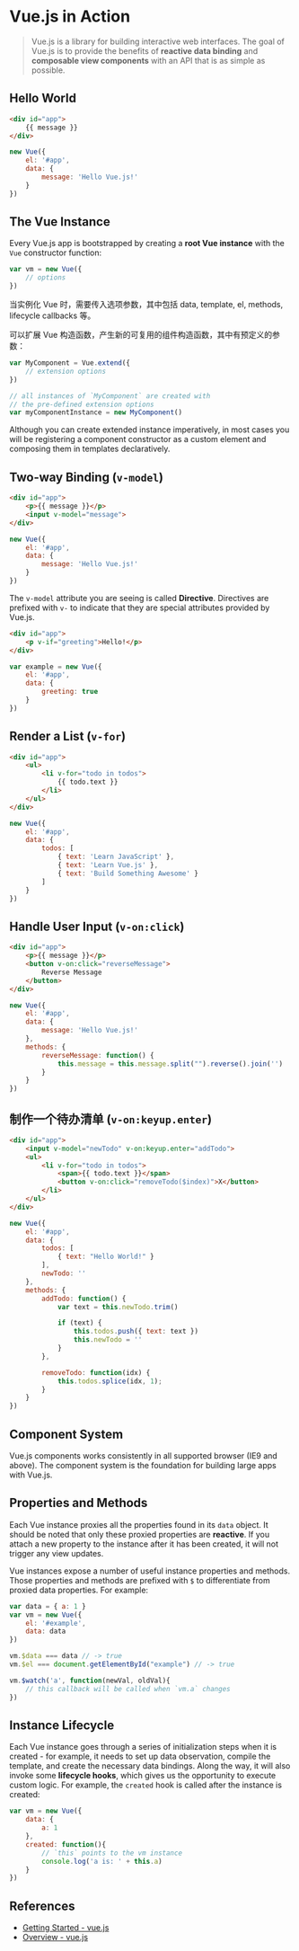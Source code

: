# Vue.js in Action

> Vue.js is a library for building interactive web interfaces. The goal of Vue.js is to provide the benefits of **reactive data binding** and **composable view components** with an API that is as simple as possible.

## Hello World

```html
<div id="app">
	{{ message }}
</div>
```

```js
new Vue({
	el: '#app',
	data: {
		message: 'Hello Vue.js!'
	}
})
```

## The Vue Instance

Every Vue.js app is bootstrapped by creating a **root Vue instance** with the `Vue` constructor function: 

```js
var vm = new Vue({
	// options
})
```

当实例化 Vue 时，需要传入选项参数，其中包括 data, template, el, methods, lifecycle callbacks 等。

可以扩展 Vue 构造函数，产生新的可复用的组件构造函数，其中有预定义的参数：

```js
var MyComponent = Vue.extend({
	// extension options
})

// all instances of `MyComponent` are created with 
// the pre-defined extension options
var myComponentInstance = new MyComponent()
```

Although you can create extended instance imperatively, in most cases you will be registering a component constructor as a custom element and composing them in templates declaratively.

## Two-way Binding (`v-model`)

```html
<div id="app">
	<p>{{ message }}</p>
	<input v-model="message">
</div>
```

```js
new Vue({
	el: '#app',
	data: {
		message: 'Hello Vue.js!'
	}
})
```

The `v-model` attribute you are seeing is called **Directive**. Directives are prefixed with `v-` to indicate that they are special attributes provided by Vue.js.

```html
<div id="app">
	<p v-if="greeting">Hello!</p>
</div>
```

```js
var example = new Vue({
	el: '#app',
	data: {
		greeting: true
	}
})
```

## Render a List (`v-for`)

```html
<div id="app">
	<ul>
		<li v-for="todo in todos">
			{{ todo.text }}
		</li>
	</ul>
</div>
```

```js
new Vue({
	el: '#app',
	data: {
		todos: [
			{ text: 'Learn JavaScript' },
			{ text: 'Learn Vue.js' },
			{ text: 'Build Something Awesome' }
		]
	}
})
```

## Handle User Input (`v-on:click`)

```html
<div id="app">
	<p>{{ message }}</p>
	<button v-on:click="reverseMessage">
		Reverse Message
	</button>
</div>
```

```js
new Vue({
	el: '#app',
	data: {
		message: 'Hello Vue.js!'
	},
	methods: {
		reverseMessage: function() {
			this.message = this.message.split("").reverse().join('')
		}
	}
})
```

## 制作一个待办清单 (`v-on:keyup.enter`)

```html
<div id="app">
	<input v-model="newTodo" v-on:keyup.enter="addTodo">
	<ul>
		<li v-for="todo in todos">
			<span>{{ todo.text }}</span>
			<button v-on:click="removeTodo($index)">X</button>
		</li>
	</ul>
</div>
```

```js
new Vue({
	el: '#app',
	data: {
		todos: [
			{ text: "Hello World!" }
		],
		newTodo: ''
	},
	methods: {
		addTodo: function() {
			var text = this.newTodo.trim()

			if (text) {
				this.todos.push({ text: text })
				this.newTodo = ''
			}
		},

		removeTodo: function(idx) {
			this.todos.splice(idx, 1);
		}
	}
})
```

## Component System

Vue.js components works consistently in all supported browser (IE9 and above). The component system is the foundation for building large apps with Vue.js.

## Properties and Methods

Each Vue instance proxies all the properties found in its `data` object. It should be noted that only these proxied properties are **reactive**. If you attach a new property to the instance after it has been created, it will not trigger any view updates.

Vue instances expose a number of useful instance properties and methods. Those properties and methods are prefixed with `$` to differentiate from proxied data properties. For example:

```js
var data = { a: 1 }
var vm = new Vue({
	el: '#example',
	data: data
})

vm.$data === data // -> true
vm.$el === document.getElementById("example") // -> true

vm.$watch('a', function(newVal, oldVal){
	// this callback will be called when `vm.a` changes
})
```

## Instance Lifecycle

Each Vue instance goes through a series of initialization steps when it is created - for example, it needs to set up data observation, compile the template, and create the necessary data bindings. Along the way, it will also invoke some **lifecycle hooks**, which gives us the opportunity to execute custom logic. For example, the `created` hook is called after the instance is created: 

```js
var vm = new Vue({
	data: {
		a: 1
	},
	created: function(){
		// `this` points to the vm instance
		console.log('a is: ' + this.a)
	}
})
```

## References

* [Getting Started - vue.js](http://vuejs.org/guide/)
* [Overview - vue.js](http://vuejs.org/guide/overview.html)